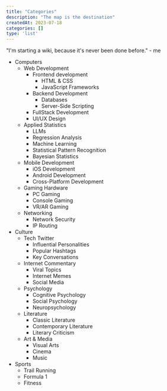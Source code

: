 ```yaml
---
title: "Categories"
description: "The map is the destination"
createdAt: 2023-07-18
categories: []
type: 'list'
---
```


"I'm starting a wiki, because it's never been done before." - me

- Computers
  - Web Development
    - Frontend development
      - HTML & CSS
      - JavaScript Frameworks
    - Backend Development
      - Databases
      - Server-Side Scripting
    - FullStack Development
    - UI/UX Design
  - Applied Statistics
    - LLMs
    - Regression Analysis
    - Machine Learning
    - Statistical Pattern Recognition
    - Bayesian Statistics
  - Mobile Development
    - iOS Development
    - Android Development
    - Cross-Platform Development
  - Gaming Hardware
    - PC Gaming
    - Console Gaming
    - VR/AR Gaming
  - Networking
    - Network Security
    - IP Routing
- Culture
  - Tech Twitter
    - Influential Personalities
    - Popular Hashtags
    - Key Conversations
  - Internet Commentary
    - Viral Topics
    - Internet Memes
    - Social Media
  - Psychology
    - Cognitive Psychology
    - Social Psychology
    - Neuropsychology
  - Literature
    - Classic Literature
    - Contemporary Literature
    - Literary Criticism
  - Art & Media
    - Visual Arts
    - Cinema
    - Music
- Sports
  - Trail Running
  - Formula 1
  - Fitness